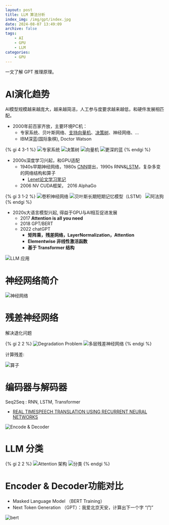 ```yaml
---
layout: post
title: LLM 算法分析
index_img: /img/gpt/index.jpg
date: 2024-08-07 13:49:09
archive: false
tags:
    - AI
    - GPU
    - LLM
categories: 
    - GPU
---
```


一文了解 GPT 推理原理。

<!-- more -->

# AI演化趋势

AI模型规模越来越庞大，越来越简洁，人工参与度要求越来越低，和硬件发展相匹配。

- 2000年前百家齐放，主要环境PC机：
  - 专家系统、贝叶斯网络、[支持向量机](https://charlesliuyx.github.io/2017/09/19/%E6%94%AF%E6%8C%81%E5%90%91%E9%87%8F%E6%9C%BASVM%E5%AD%A6%E4%B9%A0%E7%AC%94%E8%AE%B0/)、[决策树](https://blog.csdn.net/weixin_46323666/article/details/125843236)、神经网络、…
  - IBM深蓝(国际象棋), Doctor Watson

{% gi 4 3-1 %}
    ![专家系统](/img/gpt/expert.png)
    ![决策树](/img/gpt/tree.png)
    ![向量机](/img/gpt/svm.png)
    ![更深的蓝](/img/gpt/deepblue.jpg)
{% endgi %}

- 2000s深度学习兴起，和GPU适配
  - 1940s早期神经网络，1980s [CNN](https://yann.lecun.com/exdb/lenet/index.html)提出，1990s RNN&[LSTM](https://developer.aliyun.com/article/1112196)，复杂多变的网络结构和算子
    - [Lenet论文学习笔记](https://blog.csdn.net/hduxiejun/article/details/53571768)
  - 2006 NV CUDA框架， 2016 AlphaGo

{% gi 3 1-2 %}
    ![卷积神经网络](/img/gpt/cnn.png)
    ![贝叶斯长期短期记忆模型（LSTM）](/img/gpt/LSTM.png)
    ![阿法狗](/img/gpt/alphago.jpg)
{% endgi %}

- 2020s大语言模型兴起, 得益于GPU与AI相互促进发展
  - 2017 **Attention is all you need**
  - 2018 GPT/BERT
  - 2022 chatGPT
    - **矩阵乘，残差网络，LayerNormalization，Attention**
    - **Elementwise 非线性激活函数**
    - **基于 Transformer 结构**

![LLM 应用](/img/gpt/llmApp.png)

# 神经网络简介

![神经网络](/img/gpt/nn.png)

# 残差神经网络

解决退化问题

{% gi 2 2 %}
![Degradation Problem](/img/gpt/degradation-problem.png)
![多层残差神经网络](/img/gpt/resnet.png)
{% endgi %}

计算残差:

![算子](/img/gpt/res.png)

# 编码器与解码器

Seq2Seq : RNN, LSTM, Transformer

- [REAL TIMESPEECH TRANSLATION USING RECURRENT NEURAL NETWORKS](https://ir.vignan.ac.in/id/eprint/623/1/19.ANAND%20REAL%20TIMESPEECH%20TRANSLATION%20USING%20RNN.pdf)

![Encode & Decoder](/img/gpt/encdec.gif)

# LLM 分类

{% gi 2 2 %}
  ![Attention 架构](/img/gpt/attention.png)
  ![分类](/img/gpt/class.jpg)
{% endgi %}

# Encoder & Decoder功能对比

- Masked Language Model （BERT Training）
- Next Token Generation （GPT）：我爱北京天安，计算出下一个字 “门”

![bert](/img/gpt/bert.png)
